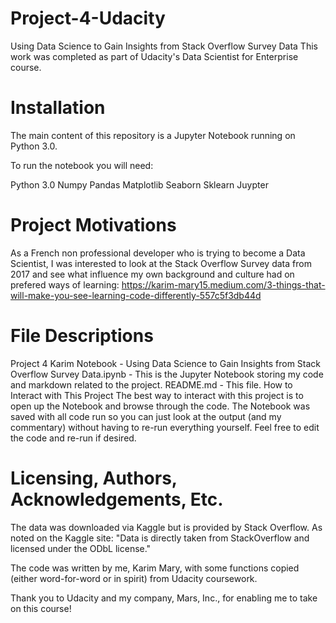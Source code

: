 # Project-4-Udacity
Using Data Science to Gain Insights from Stack Overflow Survey Data
This work was completed as part of Udacity's Data Scientist for Enterprise course.

# Installation
The main content of this repository is a Jupyter Notebook running on Python 3.0.

To run the notebook you will need:

Python 3.0
Numpy
Pandas
Matplotlib
Seaborn
Sklearn
Juypter

# Project Motivations
As a French non professional developer who is trying to become a Data Scientist, I was interested to look at the Stack Overflow Survey data from 2017 and see what influence my own background and culture had on prefered ways of learning: https://karim-mary15.medium.com/3-things-that-will-make-you-see-learning-code-differently-557c5f3db44d


# File Descriptions
Project 4 Karim Notebook - Using Data Science to Gain Insights from Stack Overflow Survey Data.ipynb - This is the Jupyter Notebook storing my code and markdown related to the project.
README.md - This file.
How to Interact with This Project
The best way to interact with this project is to open up the Notebook and browse through the code. The Notebook was saved with all code run so you can just look at the output (and my commentary) without having to re-run everything yourself. Feel free to edit the code and re-run if desired.

# Licensing, Authors, Acknowledgements, Etc.
The data was downloaded via Kaggle but is provided by Stack Overflow. As noted on the Kaggle site: "Data is directly taken from StackOverflow and licensed under the ODbL license."

The code was written by me, Karim Mary, with some functions copied (either word-for-word or in spirit) from Udacity coursework.

Thank you to Udacity and my company, Mars, Inc., for enabling me to take on this course!
